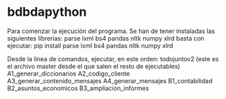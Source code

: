# bdbdapython
Para comenzar la ejecución del programa. Se han de tener instaladas las siguientes librerías:
parse lxml bs4 pandas nltk numpy xlrd
basta con ejecutar: pip install parse lxml bs4 pandas nltk numpy xlrd

Desde la linea de comandos, ejecutar, en este orden: 
todojuntov2 (este es el archivo master desde el que salen el resto de ejecutables)
A1_generar_diccionarios
A2_codigo_cliente
A3_generar_contenido_mensajes
A4_generar_mensajes
B1_contabilidad
B2_asuntos_economicos
B3_ampliacion_informes
